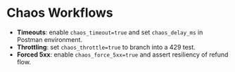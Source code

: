 # Chaos Workflows

- **Timeouts**: enable `chaos_timeout=true` and set `chaos_delay_ms` in Postman environment.
- **Throttling**: set `chaos_throttle=true` to branch into a 429 test.
- **Forced 5xx**: enable `chaos_force_5xx=true` and assert resiliency of refund flow.
